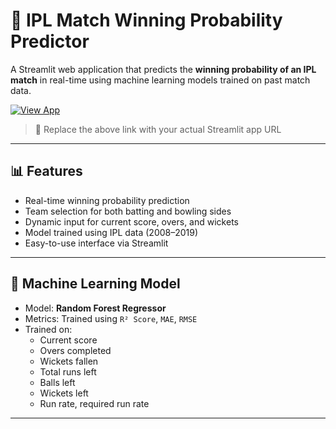 # 🏏 IPL Match Winning Probability Predictor

A Streamlit web application that predicts the **winning probability of an IPL match** in real-time using machine learning models trained on past match data.

[![View App](https://img.shields.io/badge/🔗%20Live%20App-Streamlit-brightgreen)](https://your-app-name.streamlit.app)  
> 📌 Replace the above link with your actual Streamlit app URL

---

## 📊 Features

- Real-time winning probability prediction
- Team selection for both batting and bowling sides
- Dynamic input for current score, overs, and wickets
- Model trained using IPL data (2008–2019)
- Easy-to-use interface via Streamlit

---

## 🧠 Machine Learning Model

- Model: **Random Forest Regressor**
- Metrics: Trained using `R² Score`, `MAE`, `RMSE`
- Trained on:
  - Current score
  - Overs completed
  - Wickets fallen
  - Total runs left
  - Balls left
  - Wickets left
  - Run rate, required run rate

---
